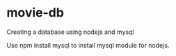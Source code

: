 # movie-db

Creating a database using nodejs and mysql

Use npm install mysql to install mysql module for nodejs.

